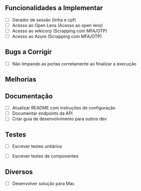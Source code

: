 ## Funcionalidades a Implementar
- [ ] Gerador de sessão (linha e cpf)
- [ ] Acesso ao Open Lens (Acesso ao open lens)
- [ ] Acesso ao wikicorp (Scrapping com MFA/OTP)
- [ ] Acesso ao Azure (Scrapping com MFA/OTP)

## Bugs a Corrigir
- [ ] Não limpando as portas corretamente ao finalizar a execução


## Melhorias


## Documentação
- [ ] Atualizar README com instruções de configuração
- [ ] Documentar endpoints da API
- [ ] Criar guia de desenvolvimento para outros dev

## Testes
- [ ] Escrever testes unitários
- [ ] Escrever testes de componentes


## Diversos
- [ ] Desenvolver solução para Mac